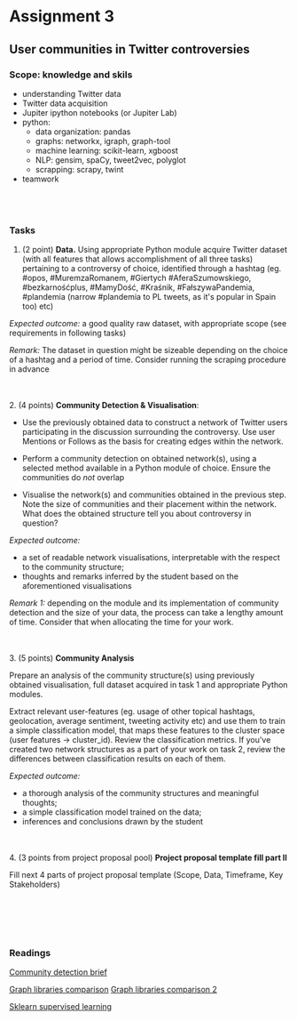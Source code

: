 # Assignment 3
## User communities in Twitter controversies

### Scope: knowledge and skils
* understanding Twitter data
* Twitter data acquisition
* Jupiter ipython notebooks (or Jupiter Lab)
* python:  
	* data organization: pandas
	* graphs: networkx, igraph, graph-tool
	* machine learning: scikit-learn, xgboost
	* NLP: gensim, spaCy, tweet2vec, polyglot 
	* scrapping: scrapy, twint
* teamwork
<br><br><br><br>
### Tasks

1. (2 point) 
**Data.** 
Using appropriate Python module acquire Twitter dataset (with all features that allows accomplishment of all three tasks) pertaining to a controversy of choice, identified through a hashtag (eg. #opos, #MuremzaRomanem, #Giertych #AferaSzumowskiego, #bezkarnośćplus, #MamyDość, #Kraśnik, #FałszywaPandemia, #plandemia (narrow #plandemia to PL tweets, as it's popular in Spain too)  etc)

*Expected outcome:* a good quality raw dataset, with appropriate scope (see requirements in following tasks)

*Remark:* The dataset in question might be sizeable depending on the choice of a hashtag and a period of time. Consider running the scraping procedure in advance

<br><br>
2. (4 points) 
**Community Detection & Visualisation**:

  * Use the previously obtained data to construct a network of Twitter users participating in the discussion surrounding the controversy. Use user Mentions or Follows as the basis for creating edges within the network.

  * Perform a community detection on obtained network(s), using a selected method available in a Python module of choice. Ensure the communities do *not* overlap

  * Visualise the network(s) and communities obtained in the previous step. Note the size of communities and their placement within the network. What does the obtained structure tell you about controversy in question? 

*Expected outcome:* 
- a set of readable network visualisations, interpretable with the respect to the community structure; 
- thoughts and remarks inferred by the student based on the aforementioned visualisations 

*Remark 1:* depending on the module and its implementation of community detection and the size of your data, the process can take a lengthy amount of time. Consider that when allocating the time for your work.

<br><br>
3. (5 points) 
**Community Analysis** 

Prepare an analysis of the community structure(s) using previously obtained visualisation, full dataset acquired in task 1 and appropriate Python modules.

Extract relevant user-features (eg. usage of other topical hashtags, geolocation, average sentiment, tweeting activity etc) and use them to train a simple classification model, that maps these features to the cluster space (user features -> cluster_id). Review the classification metrics. If you've created two network structures as a part of your work on task 2, review the differences between classification results on each of them.

*Expected outcome:* 
- a thorough analysis of the community structures and meaningful thoughts; 
- a simple classification model trained on the data; 
- inferences and conclusions drawn by the student 

<br><br>
4. (3 points from project proposal pool) 
**Project proposal template fill part II**

Fill next 4 parts of project proposal template (Scope, Data, Timeframe, Key Stakeholders)


<br><br><br><br>
### Readings
[Community detection brief](https://www.analyticsvidhya.com/blog/2020/04/community-detection-graphs-networks/)

[Graph libraries comparison](https://www.timlrx.com/2019/05/05/benchmark-of-popular-graph-network-packages/)
[Graph libraries comparison 2](https://graph-tool.skewed.de/performance)

[Sklearn supervised learning](http://scikit-learn.org/stable/supervised_learning.html)

